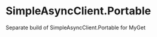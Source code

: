 SimpleAsyncClient.Portable
==========================

Separate build of SimpleAsyncClient.Portable for MyGet
